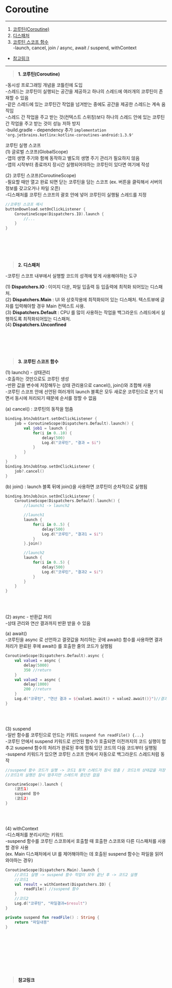 # Coroutine

---
1. <a href = "#content1">코루틴(Coroutine)</a></br>
2. <a href = "#content2">디스패처</a></br>
3. <a href = "#content3">코루틴 스코프 함수</a></br>
-launch, cancel, join / async, await / suspend, withContext
* <a href = "#ref">참고링크</a>
---
><a id = "content1">**1. 코루틴(Coroutine)**</a></br>


-동시성 프로그래밍 개념을 코틀린에 도입</br>
-스레드는 코루틴이 실행되는 공간을 제공하고 하나의 스레드에 여러개의 코루틴이 존재할 수 있음</br>
-같은 스레드에 있는 코루틴간 작업을 넘겨받는 중에도 공간을 제공한 스레드는 계속 움직임</br>
-스레드 간 작업을 주고 받는 것(컨텍스트 스위칭)보다 하나의 스레드 안에 있는 코루틴 간 작업을 주고 받는 것이 성능 저하 방지</br>
-build.gradle - dependency 추가 `implementation 'org.jetbrains.kotlinx:kotlinx-coroutines-android:1.3.9'`</br>

코루틴 실행 스코프</br>
(1) 글로벌 스코프(GlobalScope)</br>
-앱의 생명 주기와 함께 동작하고 별도의 생명 주기 관리가 필요하지 않음</br>
-앱의 시작부터 종료까지 장시간 실행되어야하는 코루틴이 있다면 여기에 작성</br>

(2) 코루틴 스코프(CoroutineScope)</br>
-필요할 때만 열고 완료 되면 닫는 코루틴을 담는 스코프 (ex. 버튼을 클릭해서 서버의 정보를 갖고오거나 파일 오픈)</br>
-디스패처를 코루틴 스코프의 괄호 안에 넣어 코루틴이 실행될 스레드를 지정</br>

```kotlin
//코루틴 스코프 예시
buttonDownload.setOnClickListener {
    CoroutineScope(Dispatchers.IO).launch {
        //...
    }
}
```

<br></br>
<br></br>

><a id = "content2">**2. 디스패처**</a></br>

-코루틴 스코프 내부에서 실행할 코드의 성격에 맞게 사용해야하는 도구</br>

(1) **Dispatchers.IO** : 이미지 다운, 파일 입출력 등 입출력에 최적화 되어있는 디스패처.</br>
(2) **Dispatchers.Main** : UI 와 상호작용에 최적화되어 있는 디스패처. 텍스트뷰에 글자를 입력해야할 경우 Main 컨텍스트 사용.</br>
(3) **Dispatchers.Default** : CPU 를 많이 사용하는 작업을 백그라운드 스레드에서 실행하도록 최적화되어있는 디스패처.</br>
(4) **Dispatchers.Unconfined**</br>

<br></br>
<br></br>

><a id = "content3">**3. 코루틴 스코프 함수**</a></br>

(1) launch() - 상태관리</br>
-호출하는 것만으로도 코루틴 생성</br>
-반환 값을 변수에 저장해두는 상태 관리용으로 cancel(), join()와 조합해 사용</br>
-코루틴 스코프 안에 선언된 여러개의 launch 블록은 모두 새로운 코루틴으로 분기 되면서 동시에 처리되기 때문에 순서를 정할 수 없음</br>

(a) cancel() : 코루틴의 동작을 멈춤</br>

```kotlin
binding.btnJobStart.setOnClickListener {
    job = CoroutineScope(Dispatchers.Default).launch() {
        val job1 = launch {
            for(i in 0..10) {
                delay(500)
                Log.d("코루틴", "결과 = $i")
            }
        }
    }
}
binding.btnJobStop.setOnClickListener {
    job?.cancel()
}
```

(b) join() : launch 블록 뒤에 join()을 사용하면 코루틴이 순차적으로 실행됨</br>

```kotlin
binding.btnJobJoin.setOnClickListener {
    CoroutineScope(Dispatchers.Default).launch() {
        //launch1 -> launch2

        //launch1
        launch {
            for(i in 0..5) {
                delay(500)
                Log.d("코루틴", "결과1 = $i")
            }
        }.join()

        //launch2
        launch {
            for(i in 0..5) {
                delay(500)
                Log.d("코루틴", "결과2 = $i")
            }
        }
    }
}

```
<br></br>

(2) async - 반환값 처리</br>
-상태 관리와 연산 결과까지 반환 받을 수 있음</br>

(a) await()</br>
-코루틴을 async 로 선언하고 결괏값을 처리하는 곳에 await() 함수를 사용하면 결과 처리가 완료된 후에 await() 를 호출한 줄의 코드가 실행됨</br>

```kotlin
CoroutineScope(Dispatchers.Default).async {
    val value1 = async {
        delay(5000)
        350 //return
    }
    val value2 = async {
        delay(1000)
        200 //return
    }
    Log.d("코루틴", "연산 결과 = ${value1.await() + value2.await()}")//결과 처리가 완료된 후에 await() 를 호출한 줄의 코드가 실행됨
}
```
<br></br>

(3) suspend</br>
-일반 함수를 코루틴으로 만드는 키워드 `suspend fun readFile() {...}`</br>
-코루틴 안에서 suspend 키워드로 선언된 함수가 호출되면 이전까지의 코드 실행이 멈추고 suspend 함수의 처리가 완료된 후에 멈춰 있던 코드의 다음 코드부터 실행됨</br>
-suspend 키워드가 있으면 코루틴 스코프 안에서 자동으로 백그라운드 스레드처럼 동작</br>


```kotlin
//suspend 함수 코드가 실행 -> 코드1 동작 스레드가 잠시 멈춤 / 코드1의 상태값을 저장 -> suspend 함수 종료 -> 코드1의 상태값 복구
//코드1의 실행은 잠시 멈추지만 스레드의 중단은 없음

CoroutineScope().launch {
    (코드1)
    suspend 함수
    (코드2)
}
```

<br></br>

(4) withContext</br>
-디스패처를 분리시키는 키워드</br>
-suspend 함수를 코루틴 스코프에서 호출할 때 호출한 스코프와 다른 디스패처를 사용할 경우 사용</br>
(ex. Main 디스패처에서 UI 를 제어해야하는 데 호출된 suspend 함수는 파일을 읽어와야하는 경우)</br>

```kotlin
CoroutineScope(Dispatchers.Main).launch {
    //코드1 실행 -> suspend 함수 작업이 모두 끝난 후 -> 코드2 실행
    //코드1
    val result = withContext(Dispatchers.IO) {
        readFile() //suspend 함수
    }
    //코드2
    Log.d("코루틴", "파일결과=$result")
}

private suspend fun readFile() : String {
    return "파일내용"
}
```

<br></br>
<br></br>
---

><a id = "ref">**참고링크**</a></br>






